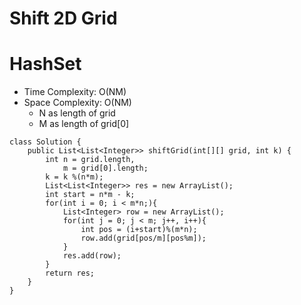 # Shift 2D Grid

# HashSet

- Time Complexity: O(NM)
- Space Complexity: O(NM)
  - N as length of grid
  - M as length of grid[0]

```
class Solution {
    public List<List<Integer>> shiftGrid(int[][] grid, int k) {
        int n = grid.length,
            m = grid[0].length;
        k = k %(n*m);
        List<List<Integer>> res = new ArrayList();
        int start = n*m - k;
        for(int i = 0; i < m*n;){
            List<Integer> row = new ArrayList();
            for(int j = 0; j < m; j++, i++){
                int pos = (i+start)%(m*n);
                row.add(grid[pos/m][pos%m]);
            }
            res.add(row);
        }
        return res;
    }
}
```
